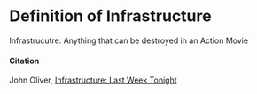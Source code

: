 # Definition of Infrastructure

Infrastrucutre: Anything that can be destroyed in an Action Movie

#### Citation
John Oliver, [Infrastructure: Last Week Tonight](https://www.youtube.com/watch?v=Wpzvaqypav8)
